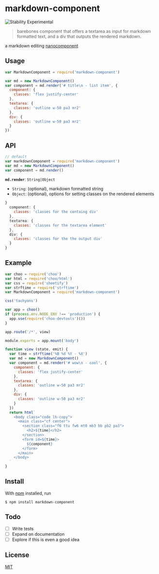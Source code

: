 # markdown-component

![Stability Experimental](https://img.shields.io/badge/stability-experimental-orange.svg?style=flat-square)

> barebones component that offers a textarea as input for markdown formatted text, and a div that outputs the rendered markdown.

a markdown editing [nanocomponent](https://github.com/choojs/nanocomponent)

## Usage

```js
var MarkdownComponent = require('markdown-component')

var md = new MarkdownComponent()
var component = md.render('# title\n - list item', {
  component: {
    classes: 'flex justify-center'
  },
  textarea: {
    classes: 'outline w-50 pa3 mr2'
  },
  div: {
    classes: 'outline w-50 pa3 mr2'
  }
})
```

## API

```js
// default
var markdownComponent = require('markdown-component')
var md = new MarkdownComponent()
var component = md.render()
```

**`md.render`**: `String|Object`
- `String`: (optional), markdown formatted string 
- `Object`: (optional), options for setting classes on the rendered elements

```js
}
  component: {
    classes: 'classes for the containg div'
  },
  textarea: {
    classes: 'classes for the textarea element'
  },
  div: {
    classes: 'classes for the the output div'
  }
}
```

## Example

```js
var choo = require('choo')
var html = require('choo/html')
var css = require('sheetify')
var strftime = require('strftime')
var MarkdownComponent = require('markdown-component')

css('tachyons')

var app = choo()
if (process.env.NODE_ENV !== 'production') {
  app.use(require('choo-devtools')())
}

app.route('/*', view)

module.exports = app.mount('body')

function view (state, emit) {
  var time = strftime('%B %d %Y - %X')
  var md = new MarkdownComponent()
  var component = md.render('# wow\n - cool', {
    component: {
      classes: 'flex justify-center'
    },
    textarea: {
      classes: 'outline w-50 pa3 mr2'
    },
    div: {
      classes: 'outline w-50 pa3 mr2'
    }
  })
  return html`
    <body class="code lh-copy">
      <main class="cf center">
        <section class="f6 ttu fw6 mt0 mb3 bb pb2 pa3">
          <h2>${time}</h2>
        </section>
        <form id=${time}>
          ${component}
        </form>
      </main>
    </body>
  `
}

```

## Install

With [npm](https://npmjs.org/) installed, run

```
$ npm install markdown-component
```


## Todo
- [ ] Write tests
- [ ] Expand on documentation
- [ ] Explore if this is even a good idea

## License

[MIT](https://tldrlegal.com/license/mit-license)
